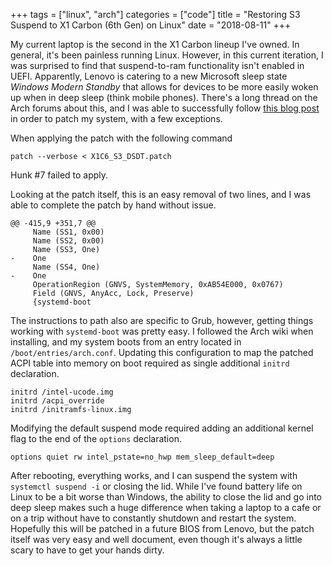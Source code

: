 +++
tags = ["linux", "arch"]
categories = ["code"]
title = "Restoring S3 Suspend to X1 Carbon (6th Gen) on Linux"
date = "2018-08-11"
+++

My current laptop is the second in the X1 Carbon lineup I've owned. In general, it's been painless running Linux. However, in this current iteration, I was surprised to find that suspend-to-ram functionality isn't enabled in UEFI. Apparently, Lenovo is catering to a new Microsoft sleep state *Windows Modern Standby* that allows for devices to be more easily woken up when in deep sleep (think mobile phones). There's a long thread on the Arch forums about this, and I was able to successfully follow [this blog post](https://delta-xi.net/#056) in order to patch my system, with a few exceptions.


When applying the patch with the following command
```
patch --verbose < X1C6_S3_DSDT.patch
```
Hunk #7 failed to apply. 

Looking at the patch itself, this is an easy removal of two lines, and I was able to complete the patch by hand without issue.


```
@@ -415,9 +351,7 @@
     Name (SS1, 0x00)
     Name (SS2, 0x00)
     Name (SS3, One)
-    One
     Name (SS4, One)
-    One
     OperationRegion (GNVS, SystemMemory, 0xAB54E000, 0x0767)
     Field (GNVS, AnyAcc, Lock, Preserve)
     {systemd-boot
 ```
 
 The instructions to path also are specific to Grub, however, getting things working with `systemd-boot` was pretty easy. I followed the Arch wiki when installing, and my system boots from an entry located in `/boot/entries/arch.conf`. Updating this configuration to map the patched ACPI table into memory on boot required as single additional `initrd` declaration.
 
  ```
initrd /intel-ucode.img
initrd /acpi_override
initrd /initramfs-linux.img
 ```

Modifying the default suspend mode required adding an additional kernel flag to the end of the `options` declaration.
```
options quiet rw intel_pstate=no_hwp mem_sleep_default=deep
```

After rebooting, everything works, and I can suspend the system with `systemctl suspend -i` or closing the lid. While I've found battery life on Linux to be a bit worse than Windows, the ability to close the lid and go into deep sleep makes such a huge difference when taking a laptop to a cafe or on a trip without have to constantly shutdown and restart the system. Hopefully this will be patched in a future BIOS from Lenovo, but the patch itself was very easy and well document, even though it's always a little scary to have to get your hands dirty.
